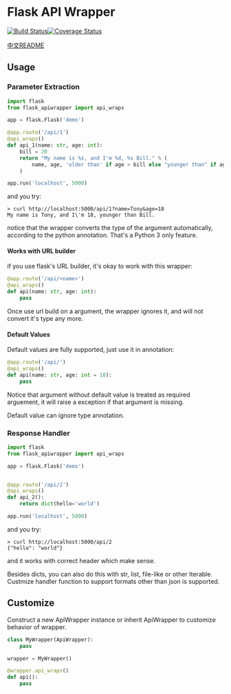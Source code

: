 # Flask API Wrapper
[![Build Status](https://travis-ci.org/AZLisme/flask_apiwrapper.svg?branch=master)](https://travis-ci.org/AZLisme/flask_apiwrapper)[![Coverage Status](https://coveralls.io/repos/github/AZLisme/flask_apiwrapper/badge.svg?branch=master)](https://coveralls.io/github/AZLisme/flask_apiwrapper?branch=master)

[中文README](README-cn.md)

## Usage

### Parameter Extraction

```python
import flask
from flask_apiwrapper import api_wraps

app = flask.Flask('demo')

@app.route('/api/1')
@api_wraps()
def api_1(name: str, age: int):
    bill = 20
    return "My name is %s, and I'm %d, %s Bill." % (
        name, age, 'older than' if age > bill else "younger than" if age < bill else "same with" 
    )

app.run('localhost', 5000)
```

and you try:

```shell
> curl http://localhost:5000/api/1?name=Tony&age=18
My name is Tony, and I\'m 18, younger than Bill.
```

notice that the wrapper converts the type of the argument automatically, according to the python annotation. That's a Python 3 only feature.

#### Works with URL builder

if you use flask's URL builder, it's okay to work with this wrapper:

```python
@app.route('/api/<name>')
@api_wraps()
def api(name: str, age: int):
    pass
```

Once use url build on a argument, the wrapper ignores it, and will not convert it's type any more.

#### Default Values

Default values are fully supported, just use it in annotation:

```python
@app.route('/api/')
@api_wraps()
def api(name: str, age: int = 18):
    pass
```

Notice that argument without default value is treated as required arguement, it will raise a exception if that argument is missing.

Default value can ignore type annotation.

### Response Handler

```python
import flask
from flask_apiwrapper import api_wraps

app = flask.Flask('demo')


@app.route('/api/2')
@api_wraps()
def api_2():
    return dict(hello='world')

app.run('localhost', 5000)
```

and you try:

```shell
> curl http://localhost:5000/api/2
{"hello": "world"}
```

and it works with correct header which make sense.

Besides dicts, you can also do this with str, list, file-like or other Iterable. Custmize handler function to support formats other than json is supported.

## Customize

Construct a new ApiWrapper instance or inherit ApiWrapper to customize behavior of wrapper.

```python
class MyWrapper(ApiWrapper):
    pass

wrapper = MyWrapper()

@wrapper.api_wraps()
def api():
    pass
```